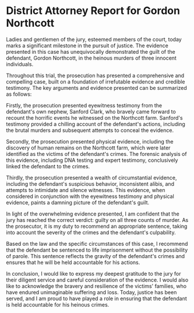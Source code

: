 # District Attorney Report for Gordon Northcott

Ladies and gentlemen of the jury, esteemed members of the court, today marks a significant milestone in the pursuit of justice. The evidence presented in this case has unequivocally demonstrated the guilt of the defendant, Gordon Northcott, in the heinous murders of three innocent individuals.

Throughout this trial, the prosecution has presented a comprehensive and compelling case, built on a foundation of irrefutable evidence and credible testimony. The key arguments and evidence presented can be summarized as follows:

Firstly, the prosecution presented eyewitness testimony from the defendant's own nephew, Sanford Clark, who bravely came forward to recount the horrific events he witnessed on the Northcott farm. Sanford's testimony provided a chilling account of the defendant's actions, including the brutal murders and subsequent attempts to conceal the evidence.

Secondly, the prosecution presented physical evidence, including the discovery of human remains on the Northcott farm, which were later identified as the victims of the defendant's crimes. The forensic analysis of this evidence, including DNA testing and expert testimony, conclusively linked the defendant to the crimes.

Thirdly, the prosecution presented a wealth of circumstantial evidence, including the defendant's suspicious behavior, inconsistent alibis, and attempts to intimidate and silence witnesses. This evidence, when considered in conjunction with the eyewitness testimony and physical evidence, paints a damning picture of the defendant's guilt.

In light of the overwhelming evidence presented, I am confident that the jury has reached the correct verdict: guilty on all three counts of murder. As the prosecutor, it is my duty to recommend an appropriate sentence, taking into account the severity of the crimes and the defendant's culpability.

Based on the law and the specific circumstances of this case, I recommend that the defendant be sentenced to life imprisonment without the possibility of parole. This sentence reflects the gravity of the defendant's crimes and ensures that he will be held accountable for his actions.

In conclusion, I would like to express my deepest gratitude to the jury for their diligent service and careful consideration of the evidence. I would also like to acknowledge the bravery and resilience of the victims' families, who have endured unimaginable suffering and loss. Today, justice has been served, and I am proud to have played a role in ensuring that the defendant is held accountable for his heinous crimes.